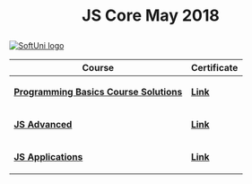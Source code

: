 <!--Making the header in center + pargraf--->
# <p align="center">JS Core May 2018<p>

<a href="https://softuni.bg/trainings/courses" rel="Courses">  ![SoftUni logo][logo] <a/>

[logo]: http://innovationstarterbox.bg/wp-content/uploads/2016/05/Softuni_logo_trasparent.png "Logo Title Text 2"

<!--Adding Content-->



|    Course    |    Certificate                                    | 
|-------------|----------------------------------------------|
|    <p><a href="https://github.com/delian1986/SoftUni-C-Sharp-repo/tree/master/Programming%20Basics"><b>Programming Basics Course Solutions</b></a><p>       |  <p><a href="https://softuni.bg/certificates/details/17732/7cb720b5"><b>Link</b></a></p>   |
|    <p> <a href="https://github.com/delian1986/JS-Core-May-2018/tree/master/JS%20Advanced"><b>JS Advanced</b></a></p>     |    <p><a href="https://softuni.bg/certificates/certificates/converttoimage/56139?code=14344d5a"><b>Link</b></a></p>                     |
|    <p> <a href="https://github.com/delian1986/JS-Core-May-2018/tree/master/JS%20Apps"><b>JS Applications</b></a></p>    |    <p><a href="https://softuni.bg/certificates/certificates/converttoimage/57281?code=69362517"><b>Link</b></a></p>   | 
